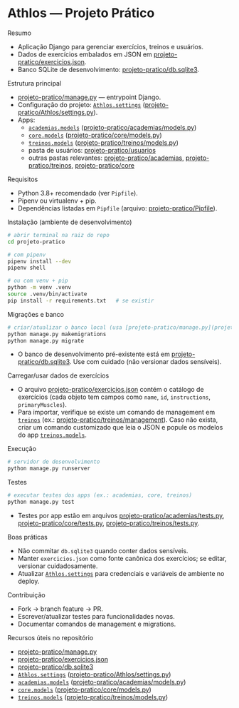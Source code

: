 # Athlos — Projeto Prático

Resumo
- Aplicação Django para gerenciar exercícios, treinos e usuários.
- Dados de exercícios embalados em JSON em [projeto-pratico/exercicios.json](projeto-pratico/exercicios.json).
- Banco SQLite de desenvolvimento: [projeto-pratico/db.sqlite3](projeto-pratico/db.sqlite3).

Estrutura principal
- [projeto-pratico/manage.py](projeto-pratico/manage.py) — entrypoint Django.
- Configuração do projeto: [`Athlos.settings`](projeto-pratico/Athlos/settings.py) ([projeto-pratico/Athlos/settings.py](projeto-pratico/Athlos/settings.py)).
- Apps:
  - [`academias.models`](projeto-pratico/academias/models.py) ([projeto-pratico/academias/models.py](projeto-pratico/academias/models.py))
  - [`core.models`](projeto-pratico/core/models.py) ([projeto-pratico/core/models.py](projeto-pratico/core/models.py))
  - [`treinos.models`](projeto-pratico/treinos/models.py) ([projeto-pratico/treinos/models.py](projeto-pratico/treinos/models.py))
  - pasta de usuários: [projeto-pratico/usuarios](projeto-pratico/usuarios)  
  - outras pastas relevantes: [projeto-pratico/academias](projeto-pratico/academias), [projeto-pratico/treinos](projeto-pratico/treinos), [projeto-pratico/core](projeto-pratico/core)

Requisitos
- Python 3.8+ recomendado (ver `Pipfile`).
- Pipenv ou virtualenv + pip.
- Dependências listadas em `Pipfile` (arquivo: [projeto-pratico/Pipfile](projeto-pratico/Pipfile)).

Instalação (ambiente de desenvolvimento)
```bash
# abrir terminal na raiz do repo
cd projeto-pratico

# com pipenv
pipenv install --dev
pipenv shell

# ou com venv + pip
python -m venv .venv
source .venv/bin/activate
pip install -r requirements.txt   # se existir
```

Migrações e banco
```bash
# criar/atualizar o banco local (usa [projeto-pratico/manage.py](projeto-pratico/manage.py))
python manage.py makemigrations
python manage.py migrate
```
- O banco de desenvolvimento pré-existente está em [projeto-pratico/db.sqlite3](projeto-pratico/db.sqlite3). Use com cuidado (não versionar dados sensíveis).

Carregar/usar dados de exercícios
- O arquivo [projeto-pratico/exercicios.json](projeto-pratico/exercicios.json) contém o catálogo de exercícios (cada objeto tem campos como `name`, `id`, `instructions`, `primaryMuscles`).
- Para importar, verifique se existe um comando de management em [`treinos`](projeto-pratico/treinos) (ex.: [projeto-pratico/treinos/management](projeto-pratico/treinos/management)). Caso não exista, criar um comando customizado que leia o JSON e popule os modelos do app [`treinos.models`](projeto-pratico/treinos/models.py).

Execução
```bash
# servidor de desenvolvimento
python manage.py runserver
```

Testes
```bash
# executar testes dos apps (ex.: academias, core, treinos)
python manage.py test
```
- Testes por app estão em arquivos [projeto-pratico/academias/tests.py](projeto-pratico/academias/tests.py), [projeto-pratico/core/tests.py](projeto-pratico/core/tests.py), [projeto-pratico/treinos/tests.py](projeto-pratico/treinos/tests.py).

Boas práticas
- Não commitar `db.sqlite3` quando conter dados sensíveis.
- Manter `exercicios.json` como fonte canônica dos exercícios; se editar, versionar cuidadosamente.
- Atualizar [`Athlos.settings`](projeto-pratico/Athlos/settings.py) para credenciais e variáveis de ambiente no deploy.

Contribuição
- Fork -> branch feature -> PR.
- Escrever/atualizar testes para funcionalidades novas.
- Documentar comandos de management e migrations.

Recursos úteis no repositório
- [projeto-pratico/manage.py](projeto-pratico/manage.py)
- [projeto-pratico/exercicios.json](projeto-pratico/exercicios.json)
- [projeto-pratico/db.sqlite3](projeto-pratico/db.sqlite3)
- [`Athlos.settings`](projeto-pratico/Athlos/settings.py) ([projeto-pratico/Athlos/settings.py](projeto-pratico/Athlos/settings.py))
- [`academias.models`](projeto-pratico/academias/models.py) ([projeto-pratico/academias/models.py](projeto-pratico/academias/models.py))
- [`core.models`](projeto-pratico/core/models.py) ([projeto-pratico/core/models.py](projeto-pratico/core/models.py))
- [`treinos.models`](projeto-pratico/treinos/models.py) ([projeto-pratico/treinos/models.py](projeto-pratico/treinos/models.py))
